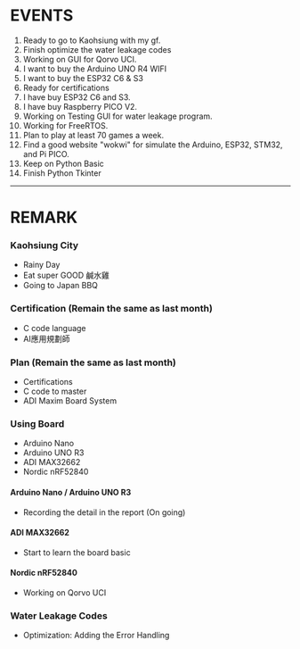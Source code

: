 # EVENTS
1. Ready to go to Kaohsiung with my gf.
2. Finish optimize the water leakage codes
4. Working on GUI for Qorvo UCI.
5. I want to buy the Arduino UNO R4 WIFI
6. I want to buy the ESP32 C6 & S3
7. Ready for certifications
8. I have buy ESP32 C6 and S3.
9. I have buy Raspberry PICO V2.
10. Working on Testing GUI for water leakage program.
11. Working for FreeRTOS.
12. Plan to play at least 70 games a week.
13. Find a good website "wokwi" for simulate the Arduino, ESP32, STM32, and Pi PICO.
14. Keep on Python Basic
15. Finish Python Tkinter

---

# REMARK
### Kaohsiung City
- Rainy Day
- Eat super GOOD 鹹水雞
- Going to Japan BBQ

### Certification (Remain the same as last month)
- C code language 
- AI應用規劃師

### Plan (Remain the same as last month)
- Certifications
- C code to master
- ADI Maxim Board System

### Using Board
- Arduino Nano
- Arduino UNO R3
- ADI MAX32662
- Nordic nRF52840

#### Arduino Nano / Arduino UNO R3
- Recording the detail in the report (On going)

#### ADI MAX32662
- Start to learn the board basic

#### Nordic nRF52840
- Working on Qorvo UCI

### Water Leakage Codes
- Optimization: Adding the Error Handling